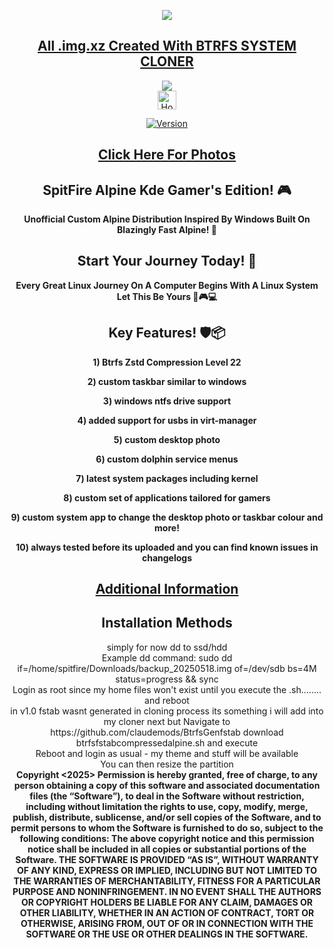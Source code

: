 <p align="center">
<img src="https://i.postimg.cc/JhMRf2RZ/claudemods-03-17-2025.gif">	



<div align="center">

 
##  [All .img.xz Created With BTRFS SYSTEM CLONER](https://github.com/claudemods/btrfssystemcloner)

<div align="center">


<div align="center">
  <a href="https://www.alpinelinux.org/" target="_blank">
    <img src="https://img.shields.io/badge/DISTRO-Alpine-00FFFF?style=for-the-badge&logo=Alpine">
  </a>
</div>


<div align="center">
  <a href="https://www.deepseek.com/" target="_blank">
    <img alt="Homepage" src="https://i.postimg.cc/Hs2vbbZ8/Deep-Seek-Homepage.png" style="height: 30px; width: auto;">
  </a>

[![Version](https://img.shields.io/github/v/release/claudemods/SpitFireAKGE?color=FFD700&label=Latest%20Release&style=for-the-badge)](https://github.com/claudemods/SpitFireAKGE/releases/tag/v1.0-11-07-2025)

##  [Click Here For Photos](https://github.com/claudemods/SpitFireAKGE/tree/main/Photos)


## SpitFire Alpine Kde Gamer's Edition! 🎮
**Unofficial Custom Alpine Distribution Inspired By Windows Built On Blazingly Fast Alpine! 🚀**
 
 



## Start Your Journey Today! 🦅 
  **Every Great Linux Journey On A Computer Begins With A Linux System Let This Be Yours 🚀🎮💻**


## Key Features! 🛡️📦 

  **1) Btrfs Zstd Compression Level 22**

  
  **2) custom taskbar similar to windows**

  **3) windows ntfs drive support**

  **4) added support for usbs in virt-manager**
  
  **5) custom desktop photo**
 
  **6) custom dolphin service menus**
 
  **7) latest system packages including kernel**
 
  **8) custom set of applications tailored for gamers**
 
  **9) custom system app to change the desktop photo or taskbar colour and more!**
 
  **10) always tested before its uploaded and you can find known issues in changelogs**


##  [Additional Information](https://github.com/claudemods/SpitFireAKGE/blob/main/AdditionalInformation.md)


<div align="center">
  
## Installation Methods

<div align="center">
simply for now dd to ssd/hdd 
<div align="center">

</div>

</div>
Example dd command: sudo dd if=/home/spitfire/Downloads/backup_20250518.img of=/dev/sdb bs=4M status=progress && sync
<div align="center">

</div>

</div>

<div align="center">
Login as root since my home files won't exist until you execute the .sh........ and reboot
</div>


</div>

<div align="center">
in v1.0 fstab wasnt generated in cloning process its something i will add into my cloner next
but  Navigate to https://github.com/claudemods/BtrfsGenfstab download btrfsfstabcompressedalpine.sh and execute
</div>

<div align="center">
Reboot and login as usual - my theme and stuff will be available
</div>

<div align="center"> 
You can then resize the partition 
</div


<strong> Copyright <2025> <claudemods> Permission is hereby granted, free of charge, to any person obtaining a copy of this software and associated documentation files (the “Software”), to deal in the Software without restriction, including without limitation the rights to use, copy, modify, merge, publish, distribute, sublicense, and/or sell copies of the Software, and to permit persons to whom the Software is furnished to do so, subject to the following conditions: The above copyright notice and this permission notice shall be included in all copies or substantial portions of the Software. THE SOFTWARE IS PROVIDED “AS IS”, WITHOUT WARRANTY OF ANY KIND, EXPRESS OR IMPLIED, INCLUDING BUT NOT LIMITED TO THE WARRANTIES OF MERCHANTABILITY, FITNESS FOR A PARTICULAR PURPOSE AND NONINFRINGEMENT. IN NO EVENT SHALL THE AUTHORS OR COPYRIGHT HOLDERS BE LIABLE FOR ANY CLAIM, DAMAGES OR OTHER LIABILITY, WHETHER IN AN ACTION OF CONTRACT, TORT OR OTHERWISE, ARISING FROM, OUT OF OR IN CONNECTION WITH THE SOFTWARE OR THE USE OR OTHER DEALINGS IN THE SOFTWARE. <strong>
</div>

